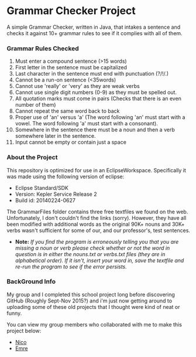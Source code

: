 # Grammar Checker Project
A simple Grammar Checker, written in Java, that intakes a sentence and checks it against 10+ grammar rules to see if it complies with all of them.

### Grammar Rules Checked
  1. Must enter a compound sentence (>15 words)
  2. First letter in the sentence must be capitalized
  3. Last character in the sentence must end with punctuation (?/!/.)
  4. Cannot be a run-on sentence (<35words)
  5. Cannot use 'really' or 'very' as they are weak verbs
  6. Cannot use single digit numbers (0-9) as they must be spelled out.
  7. All quotation marks must come in pairs (Checks that there is an even number of them)
  8. Cannot repeat the same word back to back
  9. Proper use of 'an' versus 'a' (The word following 'an' must start with a vowel. The word following 'a' must start with a consonant).
  10. Somewhere in the sentence there must be a noun and then a verb somewhere later in the sentence.
  11. Input cannot be empty or contain just a space

### About the Project

This repository is optimized for use in an EclipseWorkspace. Specifically it was made using the following version of eclipse:
  * Eclipse Standard/SDK
  * Version: Kepler Service Release 2
  * Build id: 20140224-0627

The GrammarFiles folder contains three free textfiles we found on the web. Unfortunately, I don't couldn't find the links (sorry). However, they have all been modified with additional words as the original 90K+ nouns and 30K+ verbs wasn't sufficient for some of our, and our professor's, test sentences.

  * **Note:** *If you find the program is erroneously telling you that you are missing a noun or verb please check whether or not the word in question is in either the nouns.txt or verbs.txt files (they are in alphabetical order). If it isn't, insert your word in, save the textfile and re-run the program to see if the error persists.*

### BackGround Info

My group and I completed this school project long before discovering GitHub (Roughly Sept-Nov 2015?) and i'm just now getting around to uploading some of these old projects that I thought were kind of neat or funny.

You can view my group members who collaborated with me to make this project below:
  * [Nico](https://github.com/nicosantarin)
  * [Emre](https://github.com/ITemreb)
